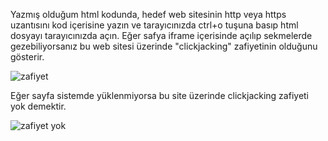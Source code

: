 Yazmış olduğum html kodunda, hedef web sitesinin http veya https uzantısını kod içerisine yazın ve tarayıcınızda ctrl+o tuşuna basıp html dosyayı tarayıcınızda açın. Eğer safya iframe içerisinde açılıp sekmelerde gezebiliyorsanız bu web sitesi üzerinde "clickjacking" zafiyetinin olduğunu gösterir.

![zafiyet](https://github.com/user-attachments/assets/e03d3983-8f06-4a06-a701-5048569c169f)

Eğer sayfa sistemde yüklenmiyorsa bu site üzerinde clickjacking zafiyeti yok demektir.

![zafiyet yok](https://github.com/user-attachments/assets/b7edcfa5-98b8-4fcf-b503-e89f40857d31)
